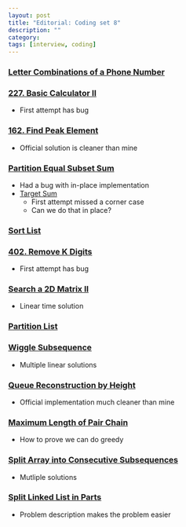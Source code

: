 ```yaml
---
layout: post
title: "Editorial: Coding set 8" 
description: ""
category: 
tags: [interview, coding]
---
```


### [Letter Combinations of a Phone Number](https://leetcode.com/submissions/detail/368997295/)

### [227. Basic Calculator II](https://leetcode.com/submissions/detail/369416309/)
* First attempt has bug

### [162. Find Peak Element](https://leetcode.com/submissions/detail/369459962/)
* Official solution is cleaner than mine

### [Partition Equal Subset Sum](https://leetcode.com/submissions/detail/369867050/)
* Had a bug with in-place implementation
* [Target Sum](https://leetcode.com/submissions/detail/369899972/)
  * First attempt missed a corner case
  * Can we do that in place?

### [Sort List](https://leetcode.com/submissions/detail/370738538/)

### [402. Remove K Digits](https://leetcode.com/submissions/detail/370770163/)
* First attempt has bug

### [Search a 2D Matrix II](https://leetcode.com/submissions/detail/370818955/)
* Linear time solution

### [Partition List](https://leetcode.com/submissions/detail/371193467/)

### [Wiggle Subsequence](https://leetcode.com/submissions/detail/371378412/)
* Multiple linear solutions

### [Queue Reconstruction by Height](https://leetcode.com/submissions/detail/371610321/)
* Official implementation much cleaner than mine

### [Maximum Length of Pair Chain](https://leetcode.com/submissions/detail/371643190/)
* How to prove we can do greedy

### [Split Array into Consecutive Subsequences](https://leetcode.com/submissions/detail/372084430/)
* Mutliple solutions

### [Split Linked List in Parts](https://leetcode.com/submissions/detail/372152133/)
* Problem description makes the problem easier
